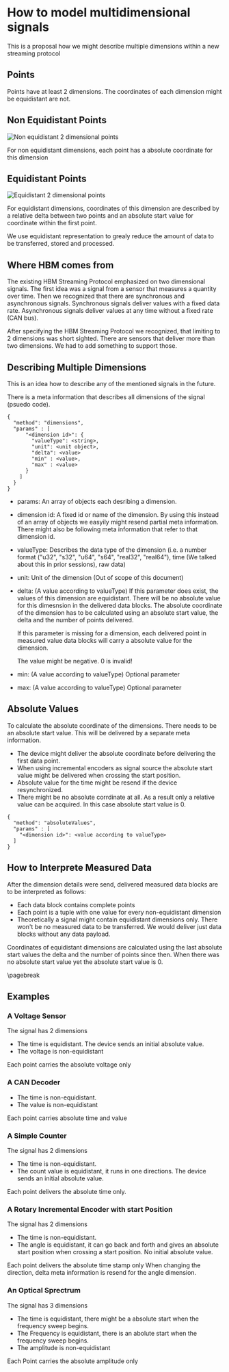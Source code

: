 # How to model multidimensional signals

This is a proposal how we might describe multiple dimensions within a new streaming protocol

## Points

Points have at least 2 dimensions. The coordinates of each dimension might be equidistant are not. 


## Non Equidistant Points
![Non equidistant 2 dimensional points](images/non_equidistant_points.png)




For non equidistant dimensions, each point has a absolute coordinate for this dimension


## Equidistant Points
![Equidistant 2 dimensional points](images/equidistant_points.png)




For equidistant dimensions, coordinates of this dimension are described by a relative delta between two points and an absolute start 
value for coordinate within the first point. 

We use equidistant representation to grealy reduce the amount of data to be transferred, stored and processed.


## Where HBM comes from

The existing HBM Streaming Protocol emphasized on two dimensional signals. 
The first idea was a signal from a sensor that measures a quantity over time.
Then we recognized that there are synchronous and asynchronous signals. Synchronous signals deliver values with a fixed data rate.
Asynchronous signals deliver values at any time without a fixed rate (CAN bus).

After specifying the HBM Streaming Protocol we recognized, that limiting to 2 dimensions was short sighted. There are sensors that deliver more than two dimensions.
We had to add something to support those.



## Describing Multiple Dimensions

This is an idea how to describe any of the mentioned signals in the future.

There is a meta information that describes all dimensions of the signal (psuedo code). 

~~~~ {.javascript}
{
  "method": "dimensions",
  "params" : [
      "<dimension id>": {
        "valueType": <string>,
        "unit": <unit object>,
        "delta": <value>
        "min" : <value>,
        "max" : <value>
      }
    ]
  }
}
~~~~


- params: An array of objects each desribing a dimension.
- dimension id: A fixed id or name of the dimension. By using this instead of an array of objects we easyily might resend partial meta information. There might also be following meta information that refer to that dimension id.
- valueType: Describes the data type of the dimension (i.e. a number format ("u32", "s32", "u64", "s64", "real32", "real64"), time (We talked about this in prior sessions), raw data)
- unit: Unit of the dimension (Out of scope of this document)
- delta: (A value according to valueType) If this parameter does exist, the values of this dimension 
  are equidistant. There will be no absolute value for this dimesnsion in the delivered data blocks. 
  The absolute coordinate of the dimension has to be calculated using an absolute start value, 
  the delta and the number of points delivered.
  
  If this parameter is missing for a dimension, each delivered point in measured value data blocks will carry a absolute value for the dimension.
  
  The value might be negative. 0 is invalid!
- min: (A value according to valueType) Optional parameter
- max: (A value according to valueType) Optional parameter

## Absolute Values

To calculate the absolute coordinate of the dimensions. There needs to be an absolute start value.
This will be delivered by a separate meta information. 

- The device might deliver the absolute coordinate before delivering the first data point.
- When using incremental encoders as signal source the absolute start value might be delivered when crossing the start position.
- Absolute value for the time might be resend if the device resynchronized.
- There might be no absolute corrdinate at all. As a result only a relative value can be acquired. In this case absolute start value is 0.

~~~~ {.javascript}
{
  "method": "absoluteValues",
  "params" : [
    "<dimension id>": <value according to valueType>
  ]  
}
~~~~

## How to Interprete Measured Data

After the dimension details were send, delivered measured data blocks are to be interpreted as follows:

- Each data block contains complete points
- Each point is a tuple with one value for every non-equidistant dimension
- Theoretically a signal might contain equidistant dimensions only. There won't be no measured data to be transferred. We would deliver just data blocks without any data payload.

Coordinates of equidistant dimensions are calculated using the last absolute start values the delta and the number of points since then.
When there was no absolute start value yet the absolute start value is 0.

\pagebreak

## Examples

### A Voltage Sensor

The signal has 2 dimensions

- The time is equidistant. The device sends an initial absolute value.
- The voltage is non-equidistant

Each point carries the absolute voltage only

### A CAN Decoder

- The time is non-equidistant.
- The value is non-equidistant

Each point carries absolute time and value

### A Simple Counter

The signal has 2 dimensions

- The time is non-equidistant.
- The count value is equidistant, it runs in one directions. The device sends an initial absolute value.

Each point delivers the absolute time only.

### A Rotary Incremental Encoder with start Position

The signal has 2 dimensions

- The time is non-equidistant.
- The angle is equidistant, it can go back and forth and gives an absolute start position when crossing a start position. No initial absolute value.

Each point delivers the absolute time stamp only
When changing the direction, delta meta information is resend for the angle dimension.

### An Optical Sprectrum

The signal has 3 dimensions

- The time is equidistant, there might be a absolute start when the frequency sweep begins.
- The Frequency is equidistant, there is an abolute start when the frequency sweep begins.
- The amplitude is non-equidistant

Each Point carries the absolute amplitude only


